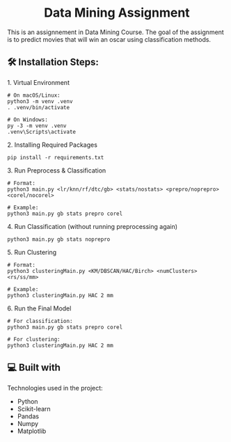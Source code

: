 <h1 align="center" id="title">Data Mining Assignment</h1>

<p id="description">This is an assignnement in Data Mining Course. The goal of the assignment is to predict movies that will win an oscar using classification methods.</p>

<h2>🛠️ Installation Steps:</h2>

<p>1. Virtual Environment</p>

```
# On macOS/Linux:
python3 -m venv .venv
. .venv/bin/activate

# On Windows:
py -3 -m venv .venv
.venv\Scripts\activate
```

<p>2. Installing Required Packages</p>

```
pip install -r requirements.txt
```

<p>3. Run Preprocess &amp; Classification</p>

```
# Format:
python3 main.py <lr/knn/rf/dtc/gb> <stats/nostats> <prepro/noprepro> <corel/nocorel>

# Example:
python3 main.py gb stats prepro corel
```

<p>4. Run Classification (without running preprocessing again)</p>

```
python3 main.py gb stats noprepro
```

<p>5. Run Clustering</p>

```
# Format:
python3 clusteringMain.py <KM/DBSCAN/HAC/Birch> <numClusters> <rs/ss/mm>

# Example:
python3 clusteringMain.py HAC 2 mm
```

<p>6. Run the Final Model</p>

```
# For classification:
python3 main.py gb stats prepro corel

# For clustering:
python3 clusteringMain.py HAC 2 mm
```

<h2>💻 Built with</h2>

Technologies used in the project:

- Python
- Scikit-learn
- Pandas
- Numpy
- Matplotlib
